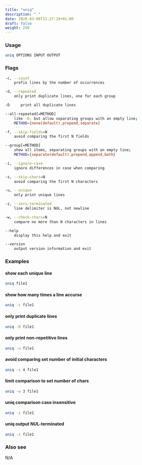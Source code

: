 ```yaml
---
title: "uniq"
description: " "
date: 2020-03-06T11:27:29+01:00
draft: false
weight: 250
---
```


### Usage

```bash
uniq OPTIONS INPUT OUTPUT
```

### Flags

```bash
-c, --count
    prefix lines by the number of occurrences

-d, --repeated
    only print duplicate lines, one for each group

-D     print all duplicate lines

--all-repeated[=METHOD]
    like -D, but allow separating groups with an empty line;
    METHOD={none(default),prepend,separate}

-f, --skip-fields=N
    avoid comparing the first N fields

--group[=METHOD]
    show all items, separating groups with an empty line;
    METHOD={separate(default),prepend,append,both}

-i, --ignore-case
    ignore differences in case when comparing

-s, --skip-chars=N
    avoid comparing the first N characters

-u, --unique
    only print unique lines

-z, --zero-terminated
    line delimiter is NUL, not newline

-w, --check-chars=N
    compare no more than N characters in lines

--help
    display this help and exit

--version
    output version information and exit
```

### Examples

#### show each unique line

```bash
uniq file1
```

#### show how many times a line accurse

```bash
uniq -c file1
```

#### only print duplicate lines

```bash
uniq -D file1
```

#### only print non-repetitive lines

```bash
uniq -u file1
```

#### avoid comparing set number of initial characters

```bash
uniq -s 4 file1
```

#### limit comparison to set number of chars

```bash
uniq -w 3 file1
```

#### uniq comparison case insensitive

```bash
uniq -i file1
```

#### uniq output NUL-terminated

```bash
uniq -z file1
```

### Also see

N/A

